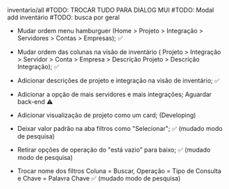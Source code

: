 
inventario/all
#TODO: TROCAR TUDO PARA DIALOG MUI
#TODO: Modal add inventário
#TODO: busca por geral

- Mudar ordem menu hamburguer (Home > Projeto > Integração > Servidores > Contas > Empresas); ✅

- Mudar ordem das colunas na visão de inventário ( Projeto > Integração > Servidor > Conta > Empresa > Descrição Projeto > Descrição Integração); ✅

- Adicionar descrições de projeto e integração na visão de inventário; ✅

- Adicionar a opção de mais servidores e mais integrações; Aguardar back-end ⚠️

- Adicionar visualização de projeto como um card; (Developing)

- Deixar valor padrão na aba filtros como "Selecionar"; ✅ (mudado modo de pesquisa)

- Retirar opções de operação do "está vazio" para baixo; ✅ (mudado modo de pesquisa)

- Trocar nome dos filtros Coluna = Buscar, Operação = Tipo de Consulta e Chave = Palavra Chave ✅ (mudado modo de pesquisa)
